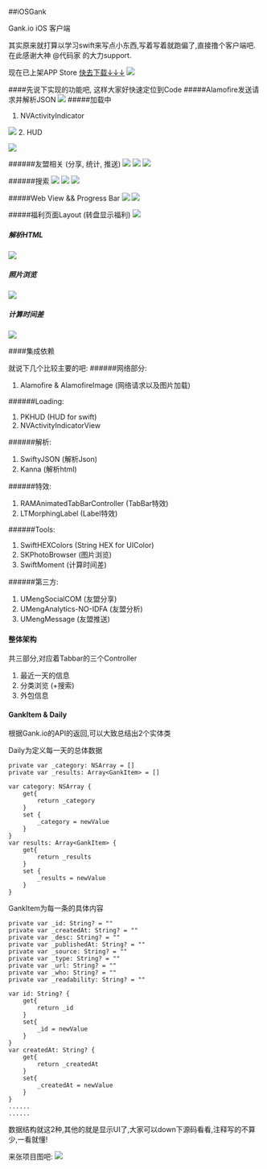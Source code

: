 ##iOSGank

Gank.io iOS 客户端

其实原来就打算以学习swift来写点小东西,写着写着就跑偏了,直接撸个客户端吧. 在此感谢大神 @代码家 的大力support.

现在已上架APP Store [快去下载↓↓↓](https://appsto.re/cn/Ata5bb.i)
[![](appStore_Btn.png)](https://appsto.re/cn/Ata5bb.i)


####先说下实现的功能吧, 这样大家好快速定位到Code
#####Alamofire发送请求并解析JSON 
![](Alamofire-min.png)
#####加载中
1. NVActivityIndicator

![](activityIndicator-min.png)
2. HUD

![](HUD-min.png)

######友盟相关 (分享, 统计, 推送)
![](umeng-min.png)
![](umeng2-min.png)
![](umeng3-min.png)

######搜索
![](search1-min.png)
![](search2-min.png)
![](search3-min.png)

#####Web View && Progress Bar
![](webview1-min.png)
![](webview2-min.png)

#####福利页面Layout (转盘显示福利)
![](fuli-min.png)

##### 解析HTML
![](kanna-min.png)

##### 照片浏览
![](skphoto-min.png)

##### 计算时间差
![](timeC-min.png)

####集成依赖

就说下几个比较主要的吧:
######网络部分:
1. Alamofire & AlamofireImage (网络请求以及图片加载)

######Loading:
1. PKHUD (HUD for swift)
2. NVActivityIndicatorView

######解析:
1. SwiftyJSON (解析Json)
2. Kanna (解析html)

######特效:
1. RAMAnimatedTabBarController (TabBar特效)
2. LTMorphingLabel (Label特效)
 
######Tools:
1. SwiftHEXColors (String HEX for UIColor)
2. SKPhotoBrowser (图片浏览)
3. SwiftMoment (计算时间差)

######第三方:
1. UMengSocialCOM (友盟分享)
2. UMengAnalytics-NO-IDFA (友盟分析)
3. UMengMessage (友盟推送)

#### 整体架构
共三部分,对应着Tabbar的三个Controller

1. 最近一天的信息
2. 分类浏览 (+搜索)
3. 外包信息

#### GankItem & Daily
根据Gank.io的API的返回,可以大致总结出2个实体类

Daily为定义每一天的总体数据
	 
	private var _category: NSArray = []
    private var _results: Array<GankItem> = []
    
    var category: NSArray {
        get{
            return _category
        }
        set {
            _category = newValue
        }
    }
    var results: Array<GankItem> {
        get{
            return _results
        }
        set {
            _results = newValue
        }
    }

GankItem为每一条的具体内容
    
    private var _id: String? = ""
    private var _createdAt: String? = ""
    private var _desc: String? = ""
    private var _publishedAt: String? = ""
    private var _source: String? = ""
    private var _type: String? = ""
    private var _url: String? = ""
    private var _who: String? = ""
    private var _readability: String? = ""
    
    var id: String? {
        get{
            return _id
        }
        set{
            _id = newValue
        }
    }
    var createdAt: String? {
        get{
            return _createdAt
        }
        set{
            _createdAt = newValue
        }
    }
    ......
    ......

数据结构就这2种,其他的就是显示UI了,大家可以down下源码看看,注释写的不算少,一看就懂!

来张项目图吧:
![](snapshot-min.png)




